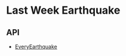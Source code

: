 # Last Week Earthquake

## API
- [EveryEarthquake](https://rapidapi.com/dbarkman/api/everyearthquake)